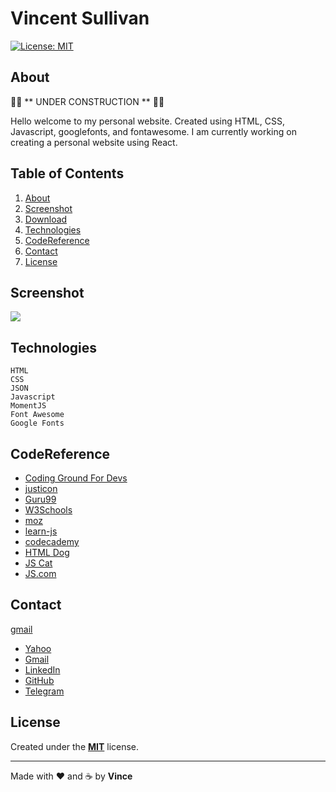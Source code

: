 # Vincent Sullivan

[![License: MIT](https://img.shields.io/badge/License-MIT-yellow.svg)](https://opensource.org/licenses/MIT)

## About

🚧🚧  ** UNDER CONSTRUCTION **  🚧🚧

Hello welcome to my personal website. Created using HTML, CSS, Javascript, googlefonts, and fontawesome. I am currently working on creating a personal website using React.

## Table of Contents<br>
1. [About](#about)<br>
2. [Screenshot](#screenshot)<br>
3. [Download](#download)<br>
4. [Technologies](#technologies)<br>
5. [CodeReference](#codereference)<br>
6. [Contact](#contact)<br>
7. [License](#license)<br>

## Screenshot

<img src="https://via.placeholder.com/350x150">


## Technologies
```
HTML
CSS
JSON
Javascript
MomentJS
Font Awesome
Google Fonts
```

## CodeReference
- [Coding Ground For Devs](https://www.tutorialspoint.com/codingground.htm) <br />
- [justicon](https://dribbble.com/Justicon)<br />
- [Guru99](https://www.guru99.com/interactive-javascript-tutorials.html)<br />
- [W3Schools](https://www.w3schools.com)<br />
- [moz](https://developer.mozilla.org/en-US/docs/Web/JavaScript/Guide)<br>
- [learn-js](https://www.learn-js.org/)<br />
- [codecademy](https://www.codecademy.com/)<br />
- [HTML Dog](https://htmldog.com/)<br />
- [JS Cat](http://jsforcats.com/)<br />
- [JS.com](JavaScript.com)<br />

## Contact
<a href="mailto:vlsullivanhou@gmail.com">gmail</a>
- [Yahoo](mailto:vlsulliv@yahoo.com)<br />
- [Gmail](mailto:vlsullivanhou@gmail.com)<br />
- [LinkedIn](https://linkedin.com/vlsulliv/)<br />
- [GitHub](https://github.com/vlsulliv)<br />
- [Telegram](https://telegram.me/vsulliv)<br />

## License
Created under the **[MIT](https://choosealicense.com/licenses/mit/)** license.

---
Made with ❤️ and ☕ by <b>Vince</b>